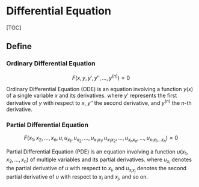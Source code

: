 # Differential Equation

[TOC]

## Define

### Ordinary Differential Equation

$$
F(x, y, y', y'', ..., y^{(n)}) = 0
$$

Ordinary Differential Equation (ODE) is an equation involving a function $y(x)$ of a single variable $x$ and its derivatives. where $y'$ represents the first derivative of $y$ with respect to $x$, $y''$ the second derivative, and $y^{(n)}$ the $n$-th derivative.

### Partial Differential Equation

$$
F(x_1, x_2, ..., x_n, u, u_{x_1}, u_{x_2}, ..., u_{x_1x_1}, u_{x_1x_2}, ..., u_{x_nx_n}, ..., u_{x_1x_1...x_n}) = 0
$$

Partial Differential Equation (PDE) is an equation involving a function $u(x_1, x_2, ..., x_n)$ of multiple variables and its partial derivatives. where $u_{x_i}$ denotes the partial derivative of $u$ with respect to $x_i$, and $u_{x_ix_j}$ denotes the second partial derivative of $u$ with respect to $x_i$ and $x_j$, and so on.
